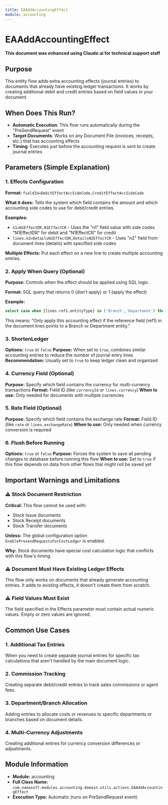```yaml
---
title: EAAddAccountingEffect
module: accounting
---
```


<div class='entity-flows'>

# EAAddAccountingEffect

**This document was enhanced using Claude.ai for technical support staff**

## Purpose
This entity flow adds extra accounting effects (journal entries) to documents that already have existing ledger transactions. It works by creating additional debit and credit entries based on field values in your document.

## When Does This Run?
- **Automatic Execution**: This flow runs automatically during the "PreSendRequest" event
- **Target Documents**: Works on any Document File (invoices, receipts, etc.) that has accounting effects
- **Timing**: Executes just before the accounting request is sent to create journal entries

## Parameters (Simple Explanation)

### 1. Effects Configuration
**Format:** `fieldId=DebitEffectAccSideCode,CreditEffectAccSideCode`

**What it does:** Tells the system which field contains the amount and which accounting side codes to use for debit/credit entries.

**Examples:**
- `n1=N1EffectDR,N1EffectCR` - Uses the "n1" field value with side codes "N1EffectDR" for debit and "N1EffectCR" for credit
- `lines.n2=DetailsN2EffectDR,DetailsN2EffectCR` - Uses "n2" field from document lines (details) with specified side codes

**Multiple Effects:** Put each effect on a new line to create multiple accounting entries.

### 2. Apply When Query (Optional)
**Purpose:** Controls when the effect should be applied using SQL logic.

**Format:** SQL query that returns 0 (don't apply) or 1 (apply the effect)

**Example:**
```sql
select case when {lines.ref1.entityType} in ('Branch','Department') then 1 else 0 end
```
This means: "Only apply this accounting effect if the reference field (ref1) in the document lines points to a Branch or Department entity."

### 3. ShortenLedger
**Options:** `true` or `false`
**Purpose:** When set to `true`, combines similar accounting entries to reduce the number of journal entry lines
**Recommendation:** Usually set to `true` to keep ledger clean and organized

### 4. Currency Field (Optional)
**Purpose:** Specify which field contains the currency for multi-currency transactions
**Format:** Field ID (like `currencyId` or `lines.currency`)
**When to use:** Only needed for documents with multiple currencies

### 5. Rate Field (Optional)
**Purpose:** Specify which field contains the exchange rate
**Format:** Field ID (like `rate` or `lines.exchangeRate`)
**When to use:** Only needed when currency conversion is required

### 6. Flush Before Running
**Options:** `true` or `false`
**Purpose:** Forces the system to save all pending changes to database before running this flow
**When to use:** Set to `true` if this flow depends on data from other flows that might not be saved yet

## Important Warnings and Limitations

### ⚠️ Stock Document Restriction
**Critical:** This flow cannot be used with:
- Stock Issue documents
- Stock Receipt documents  
- Stock Transfer documents

**Unless:** The global configuration option `EnablePresendRequestsForCostLedger` is enabled.

**Why:** Stock documents have special cost calculation logic that conflicts with this flow's timing.

### ⚠️ Document Must Have Existing Ledger Effects
This flow only works on documents that already generate accounting entries. It adds to existing effects, it doesn't create them from scratch.

### ⚠️ Field Values Must Exist
The field specified in the Effects parameter must contain actual numeric values. Empty or zero values are ignored.

## Common Use Cases

### 1. Additional Tax Entries
When you need to create separate journal entries for specific tax calculations that aren't handled by the main document logic.

### 2. Commission Tracking
Creating separate debit/credit entries to track sales commissions or agent fees.

### 3. Department/Branch Allocation
Adding entries to allocate costs or revenues to specific departments or branches based on document details.

### 4. Multi-Currency Adjustments
Creating additional entries for currency conversion differences or adjustments.


## Module Information
- **Module:** accounting
- **Full Class Name:** `com.namasoft.modules.accounting.domain.utils.actions.EAAddAccountingEffect`
- **Execution Type:** Automatic (runs on PreSendRequest event)

</div>

